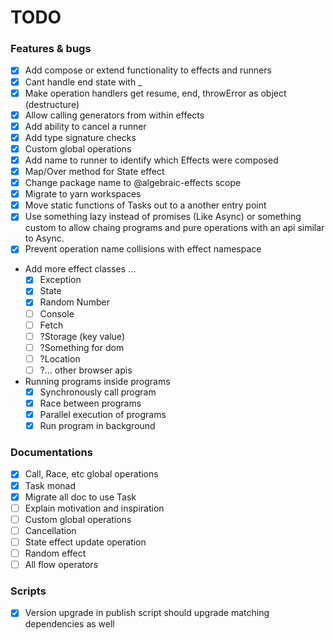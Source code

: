 # TODO

### Features & bugs
- [x] Add compose or extend functionality to effects and runners
- [x] Cant handle end state with _
- [x] Make operation handlers get resume, end, throwError as object (destructure)
- [x] Allow calling generators from within effects
- [x] Add ability to cancel a runner
- [x] Add type signature checks
- [x] Custom global operations
- [x] Add name to runner to identify which Effects were composed
- [x] Map/Over method for State effect
- [x] Change package name to @algebraic-effects scope
- [x] Migrate to yarn workspaces
- [x] Move static functions of Tasks out to a another entry point
- [x] Use something lazy instead of promises (Like Async) or something custom to allow chaing programs and pure operations with an api similar to Async.
- [x] Prevent operation name collisions with effect namespace

- Add more effect classes ...
  - [x] Exception
  - [x] State
  - [x] Random Number
  - [ ] Console
  - [ ] Fetch
  - [ ] ?Storage (key value)
  - [ ] ?Something for dom
  - [ ] ?Location
  - [ ] ?... other browser apis

- Running programs inside programs
  - [x] Synchronously call program
  - [x] Race between programs
  - [x] Parallel execution of programs
  - [x] Run program in background

### Documentations
- [x] Call, Race, etc global operations
- [x] Task monad
- [x] Migrate all doc to use Task
- [ ] Explain motivation and inspiration
- [ ] Custom global operations
- [ ] Cancellation
- [ ] State effect update operation
- [ ] Random effect
- [ ] All flow operators

### Scripts
- [x] Version upgrade in publish script should upgrade matching dependencies as well
